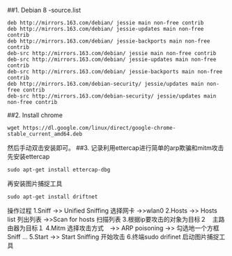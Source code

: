 ##1. Debian 8 -source.list
```
deb http://mirrors.163.com/debian/ jessie main non-free contrib
deb http://mirrors.163.com/debian/ jessie-updates main non-free contrib
deb http://mirrors.163.com/debian/ jessie-backports main non-free contrib
deb-src http://mirrors.163.com/debian/ jessie main non-free contrib
deb-src http://mirrors.163.com/debian/ jessie-updates main non-free contrib
deb-src http://mirrors.163.com/debian/ jessie-backports main non-free contrib
deb http://mirrors.163.com/debian-security/ jessie/updates main non-free contrib
deb-src http://mirrors.163.com/debian-security/ jessie/updates main non-free contrib
```
##2. Install chrome
```
wget https://dl.google.com/linux/direct/google-chrome-stable_current_amd64.deb
```
然后手动双击安装即可。
##3. 记录利用ettercap进行简单的arp欺骗和mitm攻击
先安装ettercap
```
sudo apt-get install ettercap-dbg 
```
再安装图片捕捉工具
```
sudo apt-get install driftnet
```
操作过程
1.Sniff ->> Unified Sniffing 选择网卡 ->>wlan0
2.Hosts ->> Hosts list 列出列表  ->>Scan for hosts 扫描列表
3.根据ip要攻击的对象为目标２　主路由器为目标１
4.Mitm 选择攻击方式　->> ARP poisoning ->> 勾选地一个方框Sniff ...
5.Start ->> Start Sniffing 开始攻击
6.终端sudo drifinet 启动图片捕捉工具

